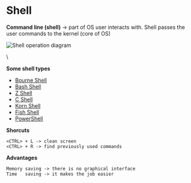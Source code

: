 # Shell



**Command line (shell)** -> part of OS user interacts with. Shell passes the user commands to the kernel (core of OS)



![Shell operation diagram](https://i.imgur.com/KbAvrae.jpg)

\


**Some shell types**

* [Bourne Shell](https://en.wikipedia.org/wiki/Bourne\_shell)
* [Bash Shell](https://en.wikipedia.org/wiki/Bash\_\(Unix\_shell\))
* [Z Shell](https://en.wikipedia.org/wiki/Z\_shell)
* [C Shell](https://en.wikipedia.org/wiki/C\_shell)
* [Korn Shell](https://en.wikipedia.org/wiki/KornShell)
* [Fish Shell](https://en.wikipedia.org/wiki/Fish\_\(Unix\_shell\))
* [PowerShell](https://en.wikipedia.org/wiki/PowerShell)

**Shorcuts**

```
<CTRL> + L -> clean screen
<CTRL> + R -> find previously used commands
```

**Advantages**

```
Memory saving -> there is no graphical interface
Time   saving -> it makes the job easier
```
